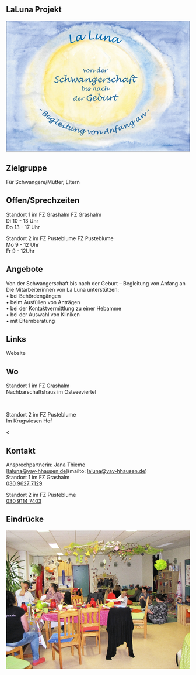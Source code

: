 ## LaLuna Projekt

<img id="topmedia" src="/Familienzentren/images/LaLuna/Logo.jpg" />

## Zielgruppe
Für Schwangere/Mütter, Eltern

## Offen/Sprechzeiten
Standort 1 im FZ Grashalm <a class="https://www.hsh4you.de/Familienzentren/Grashalm.html">FZ Grashalm</a><br>
Di 10 - 13 Uhr<br>
Do 13 - 17 Uhr<br>

Standort 2 im FZ Pusteblume <a class="https://www.hsh4you.de/Familienzentren/Pusteblume.html">FZ Pusteblume</a><br>
Mo 9 - 12 Uhr<br>
Fr 9 - 12Uhr<br>

## Angebote
Von der Schwangerschaft bis nach der Geburt – Begleitung von Anfang an<br>
Die Mitarbeiterinnen von La Luna unterstützen: <br>
•	bei Behördengängen<br>
•	beim Ausfüllen von Anträgen<br>
•	bei der Kontaktvermittlung zu einer Hebamme<br>
•	bei der Auswahl von Kliniken<br>
•	mit Elternberatung<br>

## Links
<a class="http://www.vav-hhausen.de/La-Luna/luna-start.html ">Website</a>

## Wo
Standort 1 im FZ Grashalm<br>
Nachbarschaftshaus im Ostseeviertel<br>
<div id="gmap"></div>
<script>window.onload = showMap('Ribnitzer Str. 1 b, 13051 Berlin', 0, 'gmap_mini')</script><br>

Standort 2 im FZ Pusteblume<br>
Im Krugwiesen Hof<br>
<div id="gmap"></div>
<script>window.onload = showMap('Wartiner Straße 75, 13059 Berlin', 0, 'gmap_mini')</script><

## Kontakt
Ansprechpartnerin: Jana Thieme<br>
[laluna@vav-hhausen.de](mailto: laluna@vav-hhausen.de)<br>
Standort 1 im FZ Grashalm<br>
<a href="tel:+493096277129">030 9627 7129</a><br>

Standort 2 im FZ Pusteblume<br>
<a href="tel:+493091147403">030 9114 7403</a><br>

## Eindrücke
<div class="mediacontainer">
    <img src="/Familienzentren/images/LaLuna/1.jpg" />
</div>

